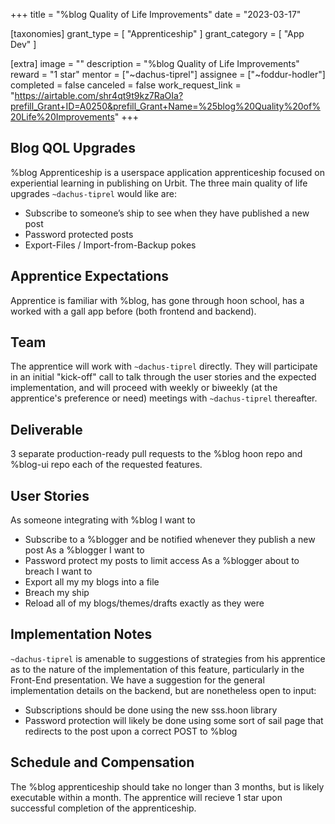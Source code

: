 +++
title = "%blog Quality of Life Improvements"
date = "2023-03-17"

[taxonomies]
grant_type = [ "Apprenticeship" ]
grant_category = [ "App Dev" ]

[extra]
image = ""
description = "%blog Quality of Life Improvements"
reward = "1 star"
mentor = ["~dachus-tiprel"]
assignee = ["~foddur-hodler"]
completed = false
canceled = false
work_request_link = "https://airtable.com/shr4qt9t9kz7RaOIa?prefill_Grant+ID=A0250&prefill_Grant+Name=%25blog%20Quality%20of%20Life%20Improvements"
+++

## Blog QOL Upgrades

%blog Apprenticeship is a userspace application apprenticeship focused on experiential learning in publishing on Urbit. The three main quality of life upgrades `~dachus-tiprel` would like are:
- Subscribe to someone’s ship to see when they have published a new post
- Password protected posts
- Export-Files / Import-from-Backup pokes


## Apprentice Expectations

Apprentice is familiar with %blog, has gone through hoon school, has a worked with a gall app before (both frontend and backend).


## Team

The apprentice will work with `~dachus-tiprel` directly. They will participate in an initial "kick-off" call to talk through the user stories and the expected implementation, and will proceed with weekly or biweekly (at the apprentice's preference or need) meetings with `~dachus-tiprel` thereafter.


## Deliverable

3 separate production-ready pull requests to the %blog hoon repo and %blog-ui repo each of the requested features.


## User Stories

As someone integrating with %blog I want to
- Subscribe to a %blogger and be notified whenever they publish a new post
As a %blogger I want to
- Password protect my posts to limit access
As a %blogger about to breach I want to
- Export all my my blogs into a file
- Breach my ship
- Reload all of my blogs/themes/drafts exactly as they were


## Implementation Notes

`~dachus-tiprel` is amenable to suggestions of strategies from his apprentice as to the nature of the implementation of this feature, particularly in the Front-End presentation. We have a suggestion for the general implementation details on the backend, but are nonetheless open to input:
- Subscriptions should be done using the new sss.hoon library
- Password protection will likely be done using some sort of sail page that redirects to the post upon a correct POST to %blog


## Schedule and Compensation

The %blog apprenticeship should take no longer than 3 months, but is likely executable within a month. The apprentice will recieve 1 star upon successful completion of the apprenticeship.
